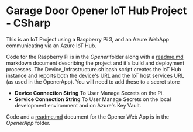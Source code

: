 # Garage Door Opener IoT Hub Project - CSharp

This is an IoT Project using a Raspberry Pi 3, and an Azure WebApp communicating via an Azure IoT Hub.

Code for the Raspberry Pi is in the _Opener_ folder along with a [readme.md](Opener/readme.md) markdown document describing the project and it's build and deployment processes. 
The Device_Infrastructure.sh bash script creates the IoT Hub instance and reports both the device's URL and the IoT host services URL (as used in the OpenerApp).  You will need to add these to a secret store 

* **Device Connection String** To User Manage Secrets on the Pi.
* **Service Connection String** To User Manage Secrets on the local development environment and on Azure's Key Vault.

Code and a [readme.md](OpenerApp/readme.md) document for the Opener Web App is in the _OpenerApp_ folder.
